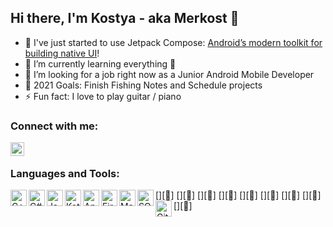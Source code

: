 ## Hi there, I'm Kostya - aka Merkost 👋

 - 🔭 I've just started to use Jetpack Compose: [Android’s modern toolkit for building native UI][compose]!
 - 🌱 I’m currently learning everything 🤣
 - 👯 I’m looking for a job right now as a Junior Android Mobile Developer
 - 🥅 2021 Goals: Finish Fishing Notes and Schedule projects
 - ⚡ Fun fact: I love to play guitar / piano

### Connect with me:

[<img align="left" alt="@merkost | Telegram" width="22px" src="https://cdn.jsdelivr.net/npm/simple-icons@3.13.0/icons/telegram.svg" />][telegram]

<br />

### Languages and Tools:

[<img align="left" alt="C++" width="26px" src="https://cdn.jsdelivr.net/npm/simple-icons@3.13.0/icons/cplusplus.svg" />][👋]
[<img align="left" alt="C#" width="26px" src="https://cdn.jsdelivr.net/npm/simple-icons@3.13.0/icons/csharp.svg" />][👋]
[<img align="left" alt="Java" width="26px" src="https://cdn.jsdelivr.net/npm/simple-icons@3.13.0/icons/java.svg" />][👋]
[<img align="left" alt="Kotlin" width="26px" src="https://cdn.jsdelivr.net/npm/simple-icons@3.13.0/icons/kotlin.svg" />][👋]
[<img align="left" alt="Android" width="26px" src="https://cdn.jsdelivr.net/npm/simple-icons@3.13.0/icons/android.svg" />][👋]
[<img align="left" alt="Firebase" width="26px" src="https://cdn.jsdelivr.net/npm/simple-icons@3.13.0/icons/firebase.svg" />][👋]
[<img align="left" alt="Material" width="26px" src="https://cdn.jsdelivr.net/npm/simple-icons@3.13.0/icons/materialdesign.svg" />][👋]
[<img align="left" alt="SQLite" width="26px" src="https://cdn.jsdelivr.net/npm/simple-icons@3.13.0/icons/sqlite.svg" />][👋]
[<img align="left" alt="Github" width="26px" src="https://cdn.jsdelivr.net/npm/simple-icons@3.13.0/icons/github.svg" />][👋]


<br />
<br />

[telegram]: t.me/merkost
[compose]: https://developer.android.com/jetpack/compose